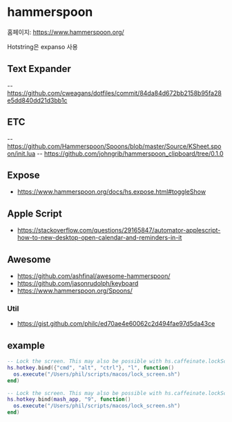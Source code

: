 # hammerspoon

홈페이지: https://www.hammerspoon.org/

Hotstring은 expanso 사용

## Text Expander

-- https://github.com/cweagans/dotfiles/commit/84da84d672bb2158b95fa28e5dd840dd21d3bb1c

## ETC

-- https://github.com/Hammerspoon/Spoons/blob/master/Source/KSheet.spoon/init.lua
-- https://github.com/johngrib/hammerspoon_clipboard/tree/0.1.0

## Expose

- https://www.hammerspoon.org/docs/hs.expose.html#toggleShow

## Apple Script

- https://stackoverflow.com/questions/29165847/automator-applescript-how-to-new-desktop-open-calendar-and-reminders-in-it

## Awesome

- https://github.com/ashfinal/awesome-hammerspoon/
- https://github.com/jasonrudolph/keyboard
- https://www.hammerspoon.org/Spoons/

### Util

- https://gist.github.com/philc/ed70ae4e60062c2d494fae97d5da43ce

## example

```lua
-- Lock the screen. This may also be possible with hs.caffeinate.lockScreen.
hs.hotkey.bind({"cmd", "alt", "ctrl"}, "l", function()
  os.execute("/Users/phil/scripts/macos/lock_screen.sh")
end)

-- Lock the screen. This may also be possible with hs.caffeinate.lockScreen.
hs.hotkey.bind(mash_app, "9", function()
  os.execute("/Users/phil/scripts/macos/lock_screen.sh")
end)
```
